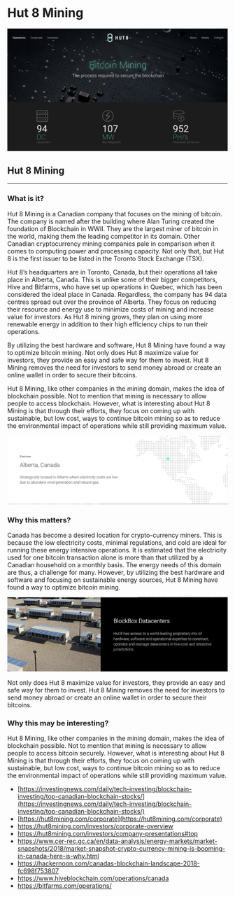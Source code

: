 #  Hut 8 Mining

![hut8](./img/h8.png)

## Hut 8 Mining
----------

### What is it?
 
Hut 8 Mining is a Canadian company that focuses on the mining of bitcoin. The company is named after the building where Alan Turing created the foundation of Blockchain in WWII. They are the largest miner of bitcoin in the world, making them the leading competitor in its domain. Other Canadian cryptocurrency mining companies pale in comparison when it comes to computing power and processing capacity. Not only that, but Hut 8 is the first issuer to be listed in the Toronto Stock Exchange (TSX). 
 
Hut 8’s headquarters are in Toronto, Canada, but their operations all take place in Alberta, Canada. This is unlike some of their bigger competitors, Hive and Bitfarms, who have set up operations in Quebec, which has been considered the ideal place in Canada. Regardless, the company has 94 data centres spread out over the province of Alberta. They focus on reducing their resource and energy use to minimize costs of mining and increase value for investors. As Hut 8 mining grows, they plan on using more renewable energy in addition to their high efficiency chips to run their operations.

 
By utilizing the best hardware and software, Hut 8 Mining have found a way to optimize bitcoin mining. Not only does Hut 8 maximize value for investors, they provide an easy and safe way for them to invest. Hut 8 Mining removes the need for investors to send money abroad or create an online wallet in order to secure their bitcoins. 
 
Hut 8 Mining, like other companies in the mining domain, makes the idea of blockchain possible. Not to mention that mining is necessary to allow people to access blockchain. However, what is interesting about Hut 8 Mining is that through their efforts, they focus on coming up with sustainable, but low cost, ways to continue bitcoin mining so as to reduce the environmental impact of operations while still providing maximum value. 

 ![h1](./img/h1.png)
 
### Why this matters?
 
Canada has become a desired location for crypto-currency miners. This is because the low electricity costs, minimal regulations, and cold are ideal for running these energy intensive operations. It is estimated that the electricity used for one bitcoin transaction alone is more than that utilized by a Canadian household on a monthly basis. The energy needs of this domain are thus, a challenge for many. However, by utilizing the best hardware and software and focusing on sustainable energy sources, Hut 8 Mining have found a way to optimize bitcoin mining. 


![h2](./img/h2.png)
 
 Not only does Hut 8 maximize value for investors, they provide an easy and safe way for them to invest. Hut 8 Mining removes the need for investors to send money abroad or create an online wallet in order to secure their bitcoins.
 
 
 
### Why this may be interesting?
 
Hut 8 Mining, like other companies in the mining domain, makes the idea of blockchain possible. Not to mention that mining is necessary to allow people to access bitcoin securely. However, what is interesting about Hut 8 Mining is that through their efforts, they focus on coming up with sustainable, but low cost, ways to continue bitcoin mining so as to reduce the environmental impact of operations while still providing maximum value. 

 
- [https://investingnews.com/daily/tech-investing/blockchain-investing/top-canadian-blockchain-stocks/](https://investingnews.com/daily/tech-investing/blockchain-investing/top-canadian-blockchain-stocks/)
- [https://hut8mining.com/corporate](https://hut8mining.com/corporate)
- https://hut8mining.com/investors/corporate-overview
- https://hut8mining.com/investors/company-presentations#top
- https://www.cer-rec.gc.ca/en/data-analysis/energy-markets/market-snapshots/2018/market-snapshot-crypto-currency-mining-is-booming-in-canada-here-is-why.html
- https://hackernoon.com/canadas-blockchain-landscape-2018-fc698f753807
- https://www.hiveblockchain.com/operations/canada
- https://bitfarms.com/operations/
